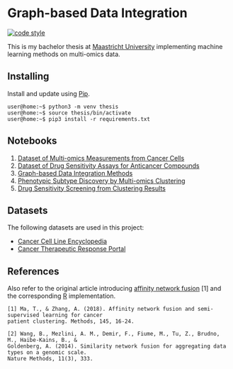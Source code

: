 # Graph-based Data Integration
[![code style](https://img.shields.io/badge/code%20style-black-202020.svg)](https://github.com/ambv/black)

This is my bachelor thesis at [Maastricht University](https://www.maastrichtuniversity.nl/education/bachelor/data-science-and-artificial-intelligence) implementing machine learning methods on multi-omics data.

## Installing

Install and update using [Pip](https://pip.pypa.io/en/stable/quickstart/).
```console
user@home:~$ python3 -m venv thesis
user@home:~$ source thesis/bin/activate
user@home:~$ pip3 install -r requirements.txt
```

## Notebooks

1. [Dataset of Multi-omics Measurements from Cancer Cells](notebooks/multi-omics.ipynb)
2. [Dataset of Drug Sensitivity Assays for Anticancer Compounds](notebooks/drug-sensitivity.ipynb)
3. [Graph-based Data Integration Methods](notebooks/affinity-graphs.ipynb)
4. [Phenotypic Subtype Discovery by Multi-omics Clustering](notebooks/clusterings.ipynb)
5. [Drug Sensitivity Screening from Clustering Results](notebooks/biomarkers.ipynb)

## Datasets

The following datasets are used in this project:
- [Cancer Cell Line Encyclopedia](https://sites.broadinstitute.org/ccle/)
- [Cancer Therapeutic Response Portal](https://portals.broadinstitute.org/ctrp.v2.1/)

## References

Also refer to the original article introducing [affinity network fusion](https://www.sciencedirect.com/science/article/pii/S1046202317304930) \[1\] and the corresponding [R](https://github.com/BeautyOfWeb/ANF) implementation.

    [1] Ma, T., & Zhang, A. (2018). Affinity network fusion and semi-supervised learning for cancer
    patient clustering. Methods, 145, 16-24.
    
    [2] Wang, B., Mezlini, A. M., Demir, F., Fiume, M., Tu, Z., Brudno, M., Haibe-Kains, B., &
    Goldenberg, A. (2014). Similarity network fusion for aggregating data types on a genomic scale.
    Nature Methods, 11(3), 333.
